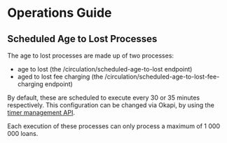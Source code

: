 # Operations Guide

## Scheduled Age to Lost Processes

The age to lost processes are made up of two processes:
* age to lost (the /circulation/scheduled-age-to-lost endpoint)
* aged to lost fee charging (the /circulation/scheduled-age-to-lost-fee-charging endpoint)

By default, these are scheduled to execute every 30 or 35 minutes respectively. This configuration can be changed via Okapi, by using the [timer management API](https://github.com/folio-org/okapi/blob/master/doc/guide.md#timer-management).

Each execution of these processes can only process a maximum of 1 000 000 loans.
